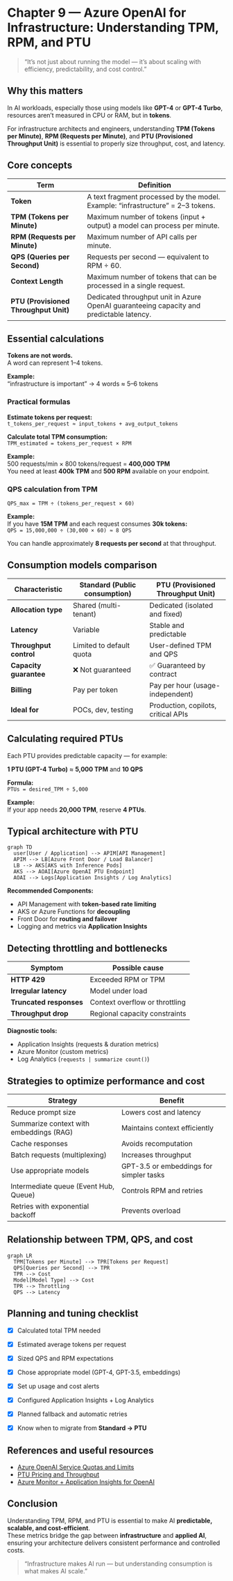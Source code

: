 # Chapter 9 — Azure OpenAI for Infrastructure: Understanding TPM, RPM, and PTU

> “It’s not just about running the model — it’s about scaling with efficiency, predictability, and cost control.”


## Why this matters

In AI workloads, especially those using models like **GPT-4** or **GPT-4 Turbo**, resources aren’t measured in CPU or RAM, but in **tokens**.

For infrastructure architects and engineers, understanding **TPM (Tokens per Minute)**, **RPM (Requests per Minute)**, and **PTU (Provisioned Throughput Unit)** is essential to properly size throughput, cost, and latency.

## Core concepts

| Term | Definition |
|------|-------------|
| **Token** | A text fragment processed by the model. Example: “infrastructure” = 2–3 tokens. |
| **TPM (Tokens per Minute)** | Maximum number of tokens (input + output) a model can process per minute. |
| **RPM (Requests per Minute)** | Maximum number of API calls per minute. |
| **QPS (Queries per Second)** | Requests per second — equivalent to RPM ÷ 60. |
| **Context Length** | Maximum number of tokens that can be processed in a single request. |
| **PTU (Provisioned Throughput Unit)** | Dedicated throughput unit in Azure OpenAI guaranteeing capacity and predictable latency. |

## Essential calculations

**Tokens are not words.**  
A word can represent 1–4 tokens.

**Example:**  
“infrastructure is important” → 4 words ≈ 5–6 tokens

### Practical formulas

**Estimate tokens per request:**  
`t_tokens_per_request ≈ input_tokens + avg_output_tokens`

**Calculate total TPM consumption:**  
`TPM_estimated = tokens_per_request × RPM`

**Example:**  
500 requests/min × 800 tokens/request = **400,000 TPM**  
You need at least **400k TPM** and **500 RPM** available on your endpoint.


### QPS calculation from TPM

`QPS_max = TPM ÷ (tokens_per_request × 60)`

**Example:**  
If you have **15M TPM** and each request consumes **30k tokens:**  
`QPS = 15,000,000 ÷ (30,000 × 60) ≈ 8 QPS`

You can handle approximately **8 requests per second** at that throughput.

## Consumption models comparison

| Characteristic | **Standard (Public consumption)** | **PTU (Provisioned Throughput Unit)** |
|----------------|------------------------------------|--------------------------------------|
| **Allocation type** | Shared (multi-tenant) | Dedicated (isolated and fixed) |
| **Latency** | Variable | Stable and predictable |
| **Throughput control** | Limited to default quota | User-defined TPM and QPS |
| **Capacity guarantee** | ❌ Not guaranteed | ✅ Guaranteed by contract |
| **Billing** | Pay per token | Pay per hour (usage-independent) |
| **Ideal for** | POCs, dev, testing | Production, copilots, critical APIs |

## Calculating required PTUs

Each PTU provides predictable capacity — for example:

**1 PTU (GPT-4 Turbo)** ≈ **5,000 TPM** and **10 QPS**

**Formula:**  
`PTUs = desired_TPM ÷ 5,000`

**Example:**  
If your app needs **20,000 TPM**, reserve **4 PTUs**.


## Typical architecture with PTU

```mermaid
graph TD
  user[User / Application] --> APIM[API Management]
  APIM --> LB[Azure Front Door / Load Balancer]
  LB --> AKS[AKS with Inference Pods]
  AKS --> AOAI[Azure OpenAI PTU Endpoint]
  AOAI --> Logs[Application Insights / Log Analytics]
```

**Recommended Components:**

- API Management with **token-based rate limiting**  
- AKS or Azure Functions for **decoupling**  
- Front Door for **routing and failover**  
- Logging and metrics via **Application Insights**  

## Detecting throttling and bottlenecks

| Symptom | Possible cause |
|----------|----------------|
| **HTTP 429** | Exceeded RPM or TPM |
| **Irregular latency** | Model under load |
| **Truncated responses** | Context overflow or throttling |
| **Throughput drop** | Regional capacity constraints |

**Diagnostic tools:**

- Application Insights (requests & duration metrics)  
- Azure Monitor (custom metrics)  
- Log Analytics (`requests | summarize count()`)  

## Strategies to optimize performance and cost

| Strategy | Benefit |
|-----------|----------|
| Reduce prompt size | Lowers cost and latency |
| Summarize context with embeddings (RAG) | Maintains context efficiently |
| Cache responses | Avoids recomputation |
| Batch requests (multiplexing) | Increases throughput |
| Use appropriate models | GPT-3.5 or embeddings for simpler tasks |
| Intermediate queue (Event Hub, Queue) | Controls RPM and retries |
| Retries with exponential backoff | Prevents overload |


## Relationship between TPM, QPS, and cost

```mermaid
graph LR
  TPM[Tokens per Minute] --> TPR[Tokens per Request]
  QPS[Queries per Second] --> TPR
  TPR --> Cost
  Model[Model Type] --> Cost
  TPR --> Throttling
  QPS --> Latency
```

## Planning and tuning checklist

- [x] Calculated total TPM needed  
- [x] Estimated average tokens per request  
- [x] Sized QPS and RPM expectations  
- [x] Chose appropriate model (GPT-4, GPT-3.5, embeddings)  
- [x] Set up usage and cost alerts  
- [x] Configured Application Insights + Log Analytics  
- [x] Planned fallback and automatic retries  
- [x] Know when to migrate from **Standard → PTU**  


## References and useful resources

- [Azure OpenAI Service Quotas and Limits](https://learn.microsoft.com/azure/ai-services/openai/quotas-limits)  
- [PTU Pricing and Throughput](https://learn.microsoft.com/azure/ai-services/openai/concepts/provisioned-throughput)  
- [Azure Monitor + Application Insights for OpenAI](https://learn.microsoft.com/azure/azure-monitor/app/opentelemetry-enable)  

## Conclusion

Understanding TPM, RPM, and PTU is essential to make AI **predictable, scalable, and cost-efficient**.  
These metrics bridge the gap between **infrastructure** and **applied AI**, ensuring your architecture delivers consistent performance and controlled costs.

> “Infrastructure makes AI run — but understanding consumption is what makes AI scale.”

<!-- ### Next chapter

Explore key AI terms and visuals that tie everything together in [**Chapter 10 — Visual glossary: AI for infrastructure professionals**](10-visual-glossary.md). -->
